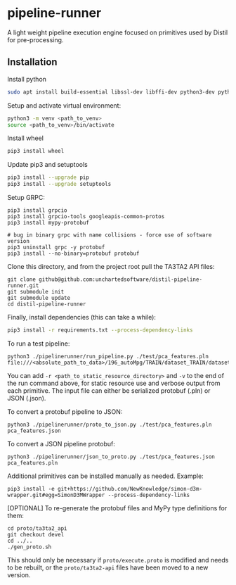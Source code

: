 # pipeline-runner

A light weight pipeline execution engine focused on primitives used by Distil for pre-processing.

## Installation


Install python

```bash
sudo apt install build-essential libssl-dev libffi-dev python3-dev python3-pip python3-venv
```

Setup and activate virtual environment:

```bash
python3 -m venv <path_to_venv>
source <path_to_venv>/bin/activate
```

Install wheel

```bash
pip3 install wheel
```

Update pip3 and setuptools

```bash
pip3 install --upgrade pip
pip3 install --upgrade setuptools
```

Setup GRPC:

```shell
pip3 install grpcio
pip3 install grpcio-tools googleapis-common-protos
pip3 install mypy-protobuf

# bug in binary grpc with name collisions - force use of software version
pip3 uninstall grpc -y protobuf
pip3 install --no-binary=protobuf protobuf
```

Clone this directory, and from the project root pull the TA3TA2 API files:

```shell
git clone github@github.com:unchartedsoftware/distil-pipeline-runner.git
git submodule init
git submodule update
cd distil-pipeline-runner
```

Finally, install dependencies (this can take a while):

```bash
pip3 install -r requirements.txt --process-dependency-links
```

To run a test pipeline:

```shell
python3 ./pipelinerunner/run_pipeline.py ./test/pca_features.pln file:///<absolute_path_to_data>/196_autoMpg/TRAIN/dataset_TRAIN/datasetDoc.json
```

You can add `-r <path_to_static_resource_directory>` and `-v` to the end of the run command above, for static resource use and verbose output from each primitive.  The input file can either be serialized protobuf (.pln) or JSON (.json).

To convert a protobuf pipeline to JSON:

```shell
python3 ./pipelinerunner/proto_to_json.py ./test/pca_features.pln pca_features.json
```

To convert a JSON pipeline protobuf:

```shell
python3 ./pipelinerunner/json_to_proto.py ./test/pca_features.json pca_features.pln
```

Additional primitives can be installed manually as needed. Example:

```shell
pip3 install -e git+https://github.com/NewKnowledge/simon-d3m-wrapper.git#egg=SimonD3MWrapper --process-dependency-links
```

[OPTIONAL] To re-generate the protobuf files and MyPy type definitions for them:

```shell
cd proto/ta3ta2_api
git checkout devel
cd ../..
./gen_proto.sh
```

This should only be necessary if `proto/execute.proto` is modified and needs to be rebuilt, or the `proto/ta3ta2-api` files have been moved to a new version.
